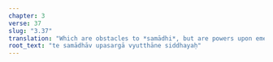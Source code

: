 ```yaml
---
chapter: 3
verse: 37
slug: "3.37"
translation: "Which are obstacles to *samādhi*, but are powers upon emerging."
root_text: "te samādhāv upasargā vyutthāne siddhayaḥ"
---
```


